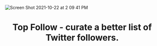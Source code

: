 
 ![Screen Shot 2021-10-22 at 2 09 41 PM](https://user-images.githubusercontent.com/41656084/138502843-4195dca6-1ecb-4b00-8766-92d617e68c03.png)

<h1 align="center">
  Top Follow - curate a better list of Twitter followers.
</h1>
